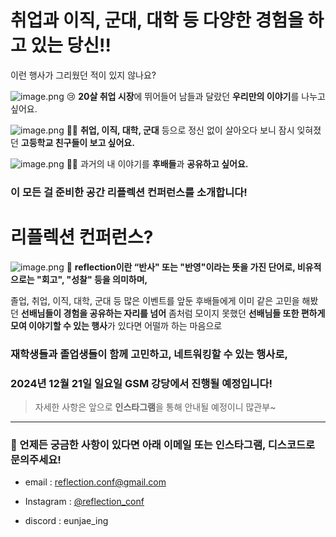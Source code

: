 # 취업과 이직, 군대, 대학 등 다양한 경험을 하고 있는 당신!!
이런 행사가 그리웠던 적이 있지 않나요?

![image.png](https://file.notion.so/f/f/13df8c4f-2ead-4a62-a38d-e24f73c519ba/4ca41ece-1cb4-448b-90d6-24f20c91218f/image.png?table=block&id=254302f8-bfe0-41a6-971b-20aad642994b&spaceId=13df8c4f-2ead-4a62-a38d-e24f73c519ba&expirationTimestamp=1728964800000&signature=JYvn_nZ6c8sDkntVFTL-FzigOt0fO-3eEuyUzhuauBQ&downloadName=image.png)
😢 **20살 취업 시장**에 뛰어들어 남들과 달랐던 **우리만의 이야기**를 나누고 싶어요.

![image.png](https://file.notion.so/f/f/13df8c4f-2ead-4a62-a38d-e24f73c519ba/ec7cc967-e71a-4071-81a4-638bee675636/image.png?table=block&id=0e948136-cb96-4a46-9372-95d672caf593&spaceId=13df8c4f-2ead-4a62-a38d-e24f73c519ba&expirationTimestamp=1728972000000&signature=-Q3aFjwQPoobLID26KBv3hkQLP52FPjq-1cqkCj9lPA&downloadName=image.png)
😵‍💫 **취업, 이직, 대학, 군대** 등으로 정신 없이 살아오다 보니 잠시 잊혀졌던 **고등학교 친구들이 보고 싶어요.**

![image.png](https://file.notion.so/f/f/13df8c4f-2ead-4a62-a38d-e24f73c519ba/ed42dff1-b9ef-47ca-8c5a-8af18517ff2d/image.png?table=block&id=a4950a97-919c-4536-9b0a-a29396732763&spaceId=13df8c4f-2ead-4a62-a38d-e24f73c519ba&expirationTimestamp=1728964800000&signature=DXW0Ym5R7nk3mVFp92eBZdv9-enC7yRxJqKfbeu3d4w&downloadName=image.png)
😮‍💨 과거의 내 이야기를 **후배들**과 **공유하고 싶어요.**

### 이 모든 걸 준비한 공간 리플렉션 컨퍼런스를 소개합니다!

# **리플렉션 컨퍼런스?**
![image.png](https://file.notion.so/f/f/13df8c4f-2ead-4a62-a38d-e24f73c519ba/ea7e4382-a7ad-4904-954e-c23dd9e037c1/image.png?table=block&id=910cd8ee-e7fb-4227-a9c1-c60476cd0783&spaceId=13df8c4f-2ead-4a62-a38d-e24f73c519ba&expirationTimestamp=1728972000000&signature=14hAx4TSFv6sFLyJ6ETZO4U4vy4NrtWS1GqAHCAAXgc&downloadName=image.png)
🧙 **reflection이란 “반사" 또는 "반영"이라는 뜻을 가진 단어로, 비유적으로는 "회고", "성찰" 등을 의미하며,**

졸업, 취업, 이직, 대학, 군대 등 많은 이벤트를 앞둔 후배들에게 이미 같은 고민을 해봤던 **선배님들이 경험을 공유하는 자리를 넘어** 좀처럼 모이지 못했던 **선배님들 또한 편하게 모여 이야기할 수 있는 행사**가 있다면 어떨까 하는 마음으로
### 재학생들과 졸업생들이 함께 고민하고, 네트워킹할 수 있는 행사로,

### **2024년 12월 21일 일요일 GSM 강당**에서 진행될 예정입니다!

> 자세한 사항은 앞으로 **인스타그램**을 통해 안내될 예정이니 많관부~
> 
---
### 🤨 언제든 궁금한 사항이 있다면 아래 이메일 또는 인스타그램, 디스코드로 문의주세요!

- email : [reflection.conf@gmail.com](mailto:reflection.conf@gmail.com)
- Instagram : [@reflection_conf](https://www.instagram.com/reflection_conf/)

- discord : eunjae_ing